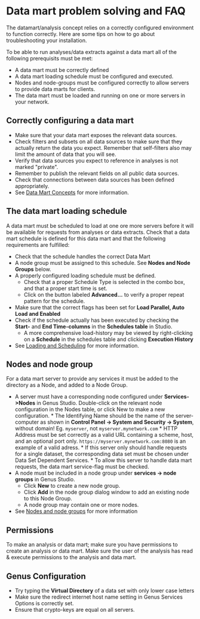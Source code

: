 # Data mart problem solving and FAQ

The datamart/analysis concept relies on a correctly configured environment to function correctly. Here are some tips on how to go about troubleshooting your installation.

To be able to run analyses/data extracts against a data mart all of the following prerequisits must be met:
*   A data mart must be correctly defined
*   A data mart loading schedule must be configured and executed.
*   Nodes and node-groups must be configured correctly to allow servers to provide data marts for clients.
*   The data mart must be loaded and running on one or more servers in your network.

## Correctly configuring a data mart
*   Make sure that your data mart exposes the relevant data sources. 
*   Check filters and subsets on all data sources to make sure that they actually return the data you expect. Remember that self-filters also may limit the amount of data that you will see.
*   Verify that data sources you expect to reference in analyses is not marked "private".
*   Remember to publish the relevant fields on all public data sources. 
*   Check that connections between data sources has been defined appropriately.
*   See [Data Mart Concepts](data-mart-concepts.md) for more information. 

## The data mart loading schedule
A data mart must be scheduled to load at one ore more servers before it will be available for requests from analyses or data extracts. Check that a data mart schedule is defined for this data mart and that the following requirements are fulfilled:
*   Check that the schedule handles the correct Data Mart
*   A node group must be assigned to this schedule. See **Nodes and Node Groups** below. 
*   A properly configured loading schedule must be defined. 
    *   Check that a proper Schedule Type is selected in the combo box,  and that a proper start time is set.
    *   Click on the button labeled **Advanced...** to verify a proper repeat pattern for the schedule.
*   Make sure that the correct flags has been set for **Load Parallel, Auto Load and Enabled**
*   Check if the schedule actually has been executed by checking the **Start-** and **End Time-columns** in the **Schedules table** in Studio. 
    *   A more comprehensive load-history may be viewed by right-clicking on a **Schedule** in the schedules table and clicking **Execution History**
*   See [Loading and Scheduling](data-mart-loading.md) for more information.

## Nodes and node group
For a data mart server to provide any services it must be added to the directory as a Node, and added to a Node Group.
*    A server must have a corresponding node configured under **Services->Nodes** in Genus Studio. Double-click on the relevant node configuration in the Nodes table, or click New to make a new configuration.
    *   The Identifying Name should be the name of the server-computer as shown in **Control Panel -> System and Security -> System**, without domain! Eg. `myserver`, not `myserver.mynetwork.com` 
    *   HTTP Address must be set correctly as a valid URL containing a scheme, host, and an optional port only. `https://myserver.mynetwork.com:8080` is an example of a valid adress.
    *   If this server only should handle requests for a single dataset, the corresponding data set must be chosen under Data Set Dependent Services.
    *   To allow this server to handle data mart requests, the data mart service-flag must be checked. 
*   A node must be included in a node group under **services -> node groups** in Genus Studio.
    *   Click **New** to create a new node group.
    *   Click **Add** in the node group dialog window to add an existing node to this Node Group.
    *   A node group may contain one or more nodes.
*   See [Nodes and node groups](../../../developers/defining-an-app-model/services/nodes-and-node-groups.md) for more information

## Permissions
To make an analysis or data mart; make sure you have permissions to create an analysis or data mart. Make sure the user of the analysis has read & execute permissions to the analysis and data mart.

## Genus Configuration
*   Try typing the **Virtual Directory** of a data set with only lower case letters
*   Make sure the redirect internet host name setting in Genus Services Options is correctly set.
*   Ensure that crypto-keys are equal on all servers.

